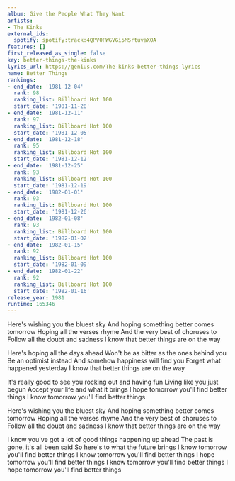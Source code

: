 ```yaml
---
album: Give the People What They Want
artists:
- The Kinks
external_ids:
  spotify: spotify:track:4QPV0FWGVGi5MSrtuvaXOA
features: []
first_released_as_single: false
key: better-things-the-kinks
lyrics_url: https://genius.com/The-kinks-better-things-lyrics
name: Better Things
rankings:
- end_date: '1981-12-04'
  rank: 98
  ranking_list: Billboard Hot 100
  start_date: '1981-11-28'
- end_date: '1981-12-11'
  rank: 97
  ranking_list: Billboard Hot 100
  start_date: '1981-12-05'
- end_date: '1981-12-18'
  rank: 95
  ranking_list: Billboard Hot 100
  start_date: '1981-12-12'
- end_date: '1981-12-25'
  rank: 93
  ranking_list: Billboard Hot 100
  start_date: '1981-12-19'
- end_date: '1982-01-01'
  rank: 93
  ranking_list: Billboard Hot 100
  start_date: '1981-12-26'
- end_date: '1982-01-08'
  rank: 93
  ranking_list: Billboard Hot 100
  start_date: '1982-01-02'
- end_date: '1982-01-15'
  rank: 92
  ranking_list: Billboard Hot 100
  start_date: '1982-01-09'
- end_date: '1982-01-22'
  rank: 92
  ranking_list: Billboard Hot 100
  start_date: '1982-01-16'
release_year: 1981
runtime: 165346
---
```

Here's wishing you the bluest sky
And hoping something better comes tomorrow
Hoping all the verses rhyme
And the very best of choruses to
Follow all the doubt and sadness
I know that better things are on the way

Here's hoping all the days ahead
Won't be as bitter as the ones behind you
Be an optimist instead
And somehow happiness will find you
Forget what happened yesterday
I know that better things are on the way

It's really good to see you rocking out and having fun
Living like you just begun
Accept your life and what it brings
I hope tomorrow you'll find better things
I know tomorrow you'll find better things

Here's wishing you the bluest sky
And hoping something better comes tomorrow
Hoping all the verses rhyme
And the very best of choruses to
Follow all the doubt and sadness
I know that better things are on the way

I know you've got a lot of good things happening up ahead
The past is gone, it's all been said
So here's to what the future brings
I know tomorrow you'll find better things
I know tomorrow you'll find better things
I hope tomorrow you'll find better things
I know tomorrow you'll find better things
I hope tomorrow you'll find better things
